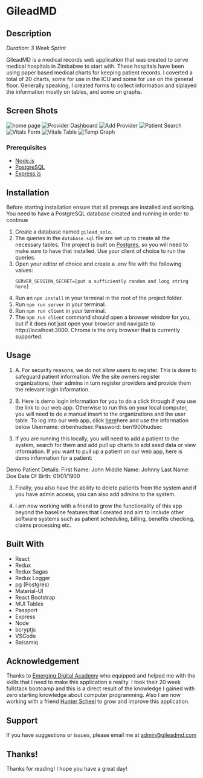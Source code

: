 
# GileadMD

## Description

_Duration: 3 Week Sprint_

GileadMD is a medical records web application that was created to serve medical hospitals in Zimbabwe to start with. These hospitals have been using paper based medical charts for keeping patient records. I coverted a total of 20 charts, some for use in the ICU and some for use on the general floor. Generally speaking, I created forms to collect information and siplayed the information mostly on tables, and some on graphs.

## Screen Shots

![home page](homepage.jpeg)
![Provider Dashboard](F11B3D15-B88E-4CC8-B976-1C490DB3DE77_1_201_a.jpeg)
![Add Provider](addprovider.jpeg)
![Patient Search](patientsearch.jpeg)
![Vitals Form](vitalsform.jpeg)
![Vitals Table](vitalstable.jpeg)
![Temp Graph](tempgraph.jpeg)

### Prerequisites

- [Node.js](https://nodejs.org/en/)
- [PostgreSQL](https://www.postgresql.org/download/)
- [Express.js](https://expressjs.com/)

## Installation

Before starting installation ensure that all prereqs are installed and working. You need to have a PostgreSQL database created and running in order to continue

1. Create a database named `gilead_solo`.
2. The queries in the `database.sql` file are set up to create all the necessary tables. The project is built on [Postgres](https://www.postgresql.org/download/), so you will need to make sure to have that installed. Use your client of choice to run the queries. 
3. Open your editor of choice and create a .env file with the following values:
	```
	SERVER_SESSION_SECRET=[put a sufficiently random and long string here]
	
4. Run an `npm install` in your terminal in the root of the project folder.
5. Run `npm run server` in your terminal.
6. Run `npm run client` in your terminal.
7. The `npm run client` command should open a browser window for you, but if it does not just open your browser and navigate to http://localhost:3000. Chrome is the only browser that is currently supported.

## Usage

1. A. For security reasons, we do not allow users to register. This is done to safeguard patient information. We the site owners register organizations, their admins in turn register providers and provide them the relevant login information.
1. B. Here is demo login information for you to do a click through if you use the link to our web app. Otherwise to run this on your local computer, you will need to do a manual insert to the organizations and the user table. To log into our web app, click [here](http://gileadmd.com/)here and use the information below
    Username: drbenhudsec
    Password: ben1900hudsec

2. If you are running this locally, you will need to add a patient to the system, search for them and add pull up charts to add seed data or view information. If you want to pull up a patient on our web app, here is demo information for a patient:

Demo Patient Details:
First Name: John
Middle Name: Johnny
Last Name: Doe
Date Of Birth: 01/01/1900

3. Finally, you also have the ability to delete patients from the system and if you have admin access, you can also add admins to the system.

4. I am now working with a friend to grow the functionality of this app beyond the baseline features that I created and aim to include other software systems such as patient scheduling, billing, benefits checking, claims processing etc.

## Built With

* React
* Redux
* Redux Sagas
* Redux Logger
* pg (Postgres)
* Material-UI
* React Bootstrap
* MUI Tables
* Passport
* Express
* Node
* bcryptjs
* VSCode
* Balsamiq

## Acknowledgement
Thanks to [Emerging Digital Academy](www.emergingacademy.org) who equipped and helped me with the skills that I need to make this application a reality.  I took their 20 week fullstack bootcamp and this is a direct result of the knowledge I gained with zero starting knowledge about computer programming. Also I am now working with a friend [Hunter Scheel](https://github.com/hunterEdward98) to grow and improve this application.

## Support
If you have suggestions or issues, please email me at [admin@gileadmd.com](admin@gileadmd.com)

## Thanks!

Thanks for reading! I hope you have a great day!
